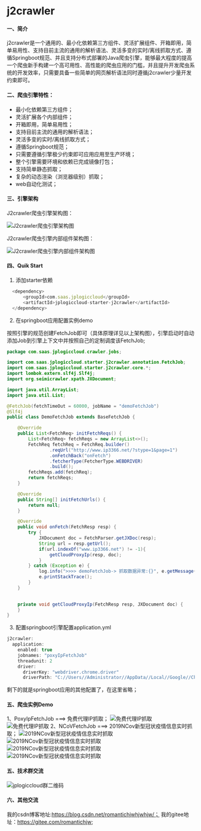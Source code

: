 # j2crawler

#### 一、简介
j2crawler是一个通用的、最小化依赖第三方组件、灵活扩展组件、开箱即用，简单易用性、支持目前主流的通用的解析语法、灵活多变的实时/离线抓取方式、遵循Springboot规范、并且支持分布式部署的Java爬虫引擎，能够最大程度的提高一个爬虫新手构建一个高可用性、高性能的爬虫应用的门槛，并且提升开发爬虫系统的开发效率，只需要具备一些简单的网页解析语法同时遵循j2crawler少量开发约束即可。

#### 二、爬虫引擎特性：

* 最小化依赖第三方组件；
* 灵活扩展各个内部组件；
* 开箱即用，简单易用性；
* 支持目前主流的通用的解析语法；
* 灵活多变的实时/离线抓取方式；
* 遵循Springboot规范；
* 只需要遵循引擎极少约束即可应用应用至生产环境；
* 整个引擎需要环境和依赖已完成镜像打包；
* 支持简单静态抓取；
* 复杂的动态渲染（浏览器级别）抓取；
* web自动化测试；

#### 三、引擎架构

J2crawler爬虫引擎架构图：

![J2crawler爬虫引擎架构图](http://image.jplogic.cn/img/J2crawler-archecture.png "J2crawler爬虫引擎架构图")

J2crawler爬虫引擎内部组件架构图：

![J2crawler爬虫引擎内部组件架构图](http://image.jplogic.cn/img/jplogiccloud-j2crawler-engine.png "J2crawler爬虫引擎内部组件架构图")


#### 四、Quik Start

1.  添加starter依赖
```javascript
  <dependency>
      <groupId>com.saas.jplogiccloud</groupId>
      <artifactId>jplogiccloud-starter-j2crawler</artifactId>
  </dependency>
```

2.  在springboot应用配置实例demo

按照引擎的规范创建FetchJob即可（具体原理详见以上架构图），引擎启动时自动添加Job到引擎上下文中并按照自己的定制调度该FetchJob;

```java
package com.saas.jplogiccloud.crawler.jobs;

import com.saas.jplogiccloud.starter.j2crawler.annotation.FetchJob;
import com.saas.jplogiccloud.starter.j2crawler.core.*;
import lombok.extern.slf4j.Slf4j;
import org.seimicrawler.xpath.JXDocument;

import java.util.ArrayList;
import java.util.List;

@FetchJob(fetchTimeOut = 60000, jobName = "demoFetchJob")
@Slf4j
public class DemoFetchJob extends BaseFetchJob {

    @Override
    public List<FetchReq> initFetchReqs() {
        List<FetchReq> fetchReqs = new ArrayList<>();
        FetchReq fetchReq = FetchReq.builder()
                .reqUrl("http://www.ip3366.net/?stype=1&page=1")
                .onFetchBack("onFetch")
                .fetcherType(FetcherType.WEBDRIVER)
                .build();
        fetchReqs.add(fetchReq);
        return fetchReqs;
    }

    @Override
    public String[] initFetchUrls() {
        return null;
    }

    @Override
    public void onFetch(FetchResp resp) {
        try {
            JXDocument doc = FetchParser.getJXDoc(resp);
            String url = resp.getUrl();
            if(url.indexOf("www.ip3366.net") != -1){
                getCloudProxyIp(resp, doc);
            }
        } catch (Exception e) {
            log.info(">>>> demoFetchJob-> 抓取数据异常:{}", e.getMessage());
            e.printStackTrace();
        }
    }

    
    private void getCloudProxyIp(FetchResp resp, JXDocument doc) {
    }
}

```
3.  配置springboot引擎配置application.yml

```java
j2crawler:
  application:
    enabled: true
    jobnames: "poxyIpFetchJob"
    threadunit: 2
    driver:
      driverKey: "webdriver.chrome.driver"
      driverPath: "C://Users//Administrator//AppData//Local//Google//Chrome//Application//chromedriver.exe"

```

剩下的就是springboot应用的其他配置了，在这里省略；

#### 五、爬虫实例Demo

1、PoxyIpFetchJob ===> 免费代理IP抓取；
![免费代理IP抓取](http://image.jplogic.cn/img/poxyIp.png "免费代理IP抓取")
![免费代理IP抓取](http://image.jplogic.cn/img/PoxiIpfetchJob.png "免费代理IP抓取")
2、NCoVFetchJob ===> 2019NCov新型冠状疫情信息实时抓取；
![2019NCov新型冠状疫情信息实时抓取](http://image.jplogic.cn/img/nCoV1.png "2019NCov新型冠状疫情信息实时抓取")
![2019NCov新型冠状疫情信息实时抓取](http://image.jplogic.cn/img/nCoV2.png "2019NCov新型冠状疫情信息实时抓取")
![2019NCov新型冠状疫情信息实时抓取](http://image.jplogic.cn/img/nCoV3.png "2019NCov新型冠状疫情信息实时抓取")
![2019NCov新型冠状疫情信息实时抓取](http://image.jplogic.cn/img/nCoV4.png "2019NCov新型冠状疫情信息实时抓取")

#### 五、技术群交流

![jplogiccloud群二维码](http://image.jplogic.cn/img/Jplogiccloud-qcode2.png "jplogiccloud群二维码")

#### 六、其他交流

我的csdn博客地址:https://blog.csdn.net/romantichjwhjwhjw/；
我的gitee地址：https://gitee.com/romantichjw;

